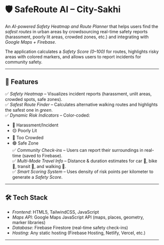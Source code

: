 # 🛡 SafeRoute AI – City-Sakhi  

An *AI-powered Safety Heatmap and Route Planner* that helps users find the *safest routes* in urban areas by crowdsourcing real-time safety reports (harassment, poorly lit areas, crowded zones, etc.) and integrating with *Google Maps + Firebase*.  

The application calculates a *Safety Score (0–100)* for routes, highlights risky areas with colored markers, and allows users to report incidents for community safety.  

---

## 🌟 Features  

✅ *Safety Heatmap* – Visualizes incident reports (harassment, unlit areas, crowded spots, safe zones).  
✅ *Safest Route Finder* – Calculates alternative walking routes and highlights the safest one in *green*.  
✅ *Dynamic Risk Indicators* – Color-coded:  
   - 🔴 Harassment/Incident  
   - 🟡 Poorly Lit  
   - 🔵 Too Crowded  
   - 🟢 Safe Zone  
✅ *Community Check-ins* – Users can report their surroundings in real-time (saved to Firebase).  
✅ *Multi-Mode Travel Info* – Distance & duration estimates for car 🚗, bike 🚴, transit 🚆, and walking 🚶.  
✅ *Smart Scoring System* – Uses density of risk points per kilometer to generate a *Safety Score*.  

---

## 🛠 Tech Stack  

- *Frontend*: HTML5, TailwindCSS, JavaScript  
- *Maps API*: Google Maps JavaScript API (maps, places, geometry, marker libraries)  
- *Database*: Firebase Firestore (real-time safety check-ins)  
- *Hosting*: Any static hosting (Firebase Hosting, Netlify, Vercel, etc.)  

---
